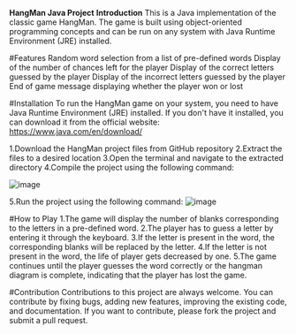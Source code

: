 **HangMan Java Project**
**Introduction**
This is a Java implementation of the classic game HangMan. The game is built using object-oriented programming concepts and can be run on any system with Java Runtime Environment (JRE) installed.

#Features
Random word selection from a list of pre-defined words
Display of the number of chances left for the player
Display of the correct letters guessed by the player
Display of the incorrect letters guessed by the player
End of game message displaying whether the player won or lost

#Installation
To run the HangMan game on your system, you need to have Java Runtime Environment (JRE) installed. If you don't have it installed, you can download it from the official website: https://www.java.com/en/download/

1.Download the HangMan project files from GitHub repository
2.Extract the files to a desired location
3.Open the terminal and navigate to the extracted directory
4.Compile the project using the following command:

![image](https://user-images.githubusercontent.com/106467389/224983855-1bec8713-795b-4365-94f7-cc7d9d9e43e0.png)

5.Run the project using the following command:
![image](https://user-images.githubusercontent.com/106467389/224984192-265bd4fb-937c-4829-b70d-e6884efa4fe9.png)

#How to Play
1.The game will display the number of blanks corresponding to the letters in a pre-defined word.
2.The player has to guess a letter by entering it through the keyboard.
3.If the letter is present in the word, the corresponding blanks will be replaced by the letter.
4.If the letter is not present in the word, the life of player gets decreased by one.
5.The game continues until the player guesses the word correctly or the hangman diagram is complete, indicating that the player has lost the game.

#Contribution
Contributions to this project are always welcome. You can contribute by fixing bugs, adding new features, improving the existing code, and documentation. If you want to contribute, please fork the project and submit a pull request.



